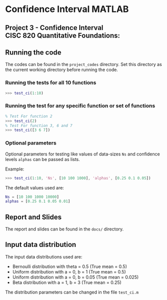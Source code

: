 # Confidence Interval MATLAB
## Project 3 - Confidence Interval <br>CISC 820 Quantitative Foundations:

## Running the code

The codes can be found in the `project_codes` directory. Set this directory as
the current working directory before running the code.

### Running the tests for all 10 functions

```matlab
>>> test_ci(1:10)
```

### Running the test for any specific function or set of functions

```matlab
% Test For function 2
>>> test_ci(2) 
% Test For function 3, 6 and 7
>>> test_ci([3 6 7]) 
```

### Optional parameters

Optional parameters for testing like values of data-sizes `Ns` and confidence levels 
`alphas` can be passed as lists.

Example:

```matlab
>>> test_ci(1:10, 'Ns', [10 100 1000], 'alphas', [0.25 0.1 0.05])
```

The default values used are:

```matlab
Ns = [10 100 1000 10000]
alphas = [0.25 0.1 0.05 0.01]
```

## Report and Slides

The report and slides can be found in the `docs/` directory.

## Input data distribution

The input data distributions used are:

- Bernoulli distribution with theta = 0.5 (True mean = 0.5)
- Uniform distribution with a = 0, b = 1 (True mean = 0.5)
- Uniform distribution with a = 0, b = 0.05 (True mean = 0.025)
- Beta distribution with a = 1, b = 3 (True mean = 0.25)

The distribution parameters can be changed in the file `test_ci.m`
